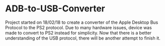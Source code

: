 # ADB-to-USB-Converter
Project started on 18/02/18 to create a converter of the Apple Desktop Bus Protocol to the PS2 protocol. Due to many hardware issues, device was made to convert to PS2 instead for simplicity. Now that there is a better understanding of the USB protocol, there will be another attempt to finish it.

